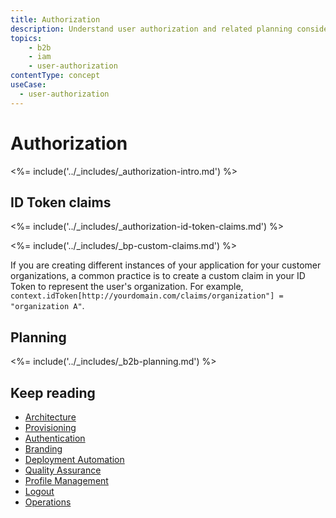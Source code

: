 ```yaml
---
title: Authorization
description: Understand user authorization and related planning considerations for your B2C implementation.
topics:
    - b2b
    - iam
    - user-authorization
contentType: concept
useCase:
  - user-authorization
---
```

# Authorization

<%= include('../_includes/_authorization-intro.md') %>

## ID Token claims 

<%= include('../_includes/_authorization-id-token-claims.md') %>

<%= include('../_includes/_bp-custom-claims.md') %>

If you are creating different instances of your application for your customer organizations, a common practice is to create a custom claim in your ID Token to represent the user's organization. For example, `context.idToken[http://yourdomain.com/claims/organization"] = "organization A"`.

## Planning

<%= include('../_includes/_b2b-planning.md') %>

## Keep reading

* [Architecture](/architecture-scenarios/implementation/b2b/b2b-architecture)
* [Provisioning](/architecture-scenarios/implementation/b2b/b2b-provisioning)
* [Authentication](/architecture-scenarios/implementation/b2b/b2b-authentication)
* [Branding](/architecture-scenarios/implementation/b2b/b2b-branding)
* [Deployment Automation](/architecture-scenarios/implementation/b2b/b2b-deployment)
* [Quality Assurance](/architecture-scenarios/implementation/b2b/b2b-qa)
* [Profile Management](/architecture-scenarios/implementation/b2b/b2b-profile-mgmt)
* [Logout](/architecture-scenarios/implementation/b2b/b2b-logout)
* [Operations](/architecture-scenarios/implementation/b2b/b2b-operations)
